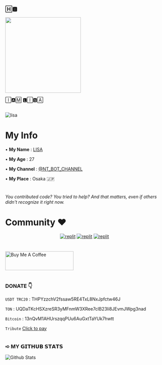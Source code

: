 ### 🄷🅸︎  

<img src="https://te.legra.ph/file/23558be9b42169a90c592.gif" width="240px">




🄸🅰︎🄼 🅻︎🄸🆂︎🄰 


##

![lisa](https://github.com/LISA-KOREA/UPLOADER-BOT-V4/assets/106958298/3d13e453-6d05-4eff-a7fe-db1cdae78e82)

# My Info

 • **My Name** : [LISA](https://t.me/lalisaaaaha)
 
 • **My Age** : 27
 
 • **My Channel** : [@NT_BOT_CHANNEL](https://t.me/NT_BOT_CHANNEL)
 
 • **My Place** : Osaka 🇯🇵

 #

###### You contributed code? You tried to help? And that matters, even if others didn't recognize it right now.

# Community ❤️
</p>
<p align="center">
<a href="https://www.instagram.com/nt_bots_tg?igsh=MTQ2bGRuN3liNzV5Zw%3D%3D&utm_source=qr"><img alt="replit" src="https://img.shields.io/badge/-Instagram-pink?style=for-the-badge&logo=instagram&logoColor=white"/></a> <a href="https://t.me/NT_BOT_CHANNEL"><img alt="replit" src="https://img.shields.io/badge/-Telegram-blue?style=for-the-badge&logo=telegram&logoColor=white"/></a>
<a href="https://youtube.com/channel/UCJztE07IR0GDj0TUeHFX14A?igshid=YmMyMTA2M2Y="><img alt="replit" src="https://img.shields.io/badge/-youtube-red?style=for-the-badge&logo=youtube&logoColor=white"/></a>
</p>

#

<a href="https://www.buymeacoffee.com/lisakorean" target="_blank"><img src="https://cdn.buymeacoffee.com/buttons/v2/arial-yellow.png" alt="Buy Me A Coffee" style="height: 60px !important;width: 217px !important;" ></a>

#

### DONATE 👇

`USDT TRC20` : THPYzzchV2fssaw5RE4TxL8NxJpfctw46J

`TON` : UQDaTKcHSXzreSR3yMFnmW3XRee7clB23li8JEvmJWpg3nad

`Bitcoin` : 13nQvM1AHUrszqqPUu6AuGxtTaYUk7hwtt

`Tribute` [Click to pay](https://web.tribute.tg/l/yw)
#



### ➪ MY 𝗚𝗜𝗧𝗛𝗨𝗕 𝗦𝗧𝗔𝗧𝗦

![Github Stats](https://github-stats-alpha.vercel.app/api/?username=LISA-KOREA&tc=323&ic=323)


